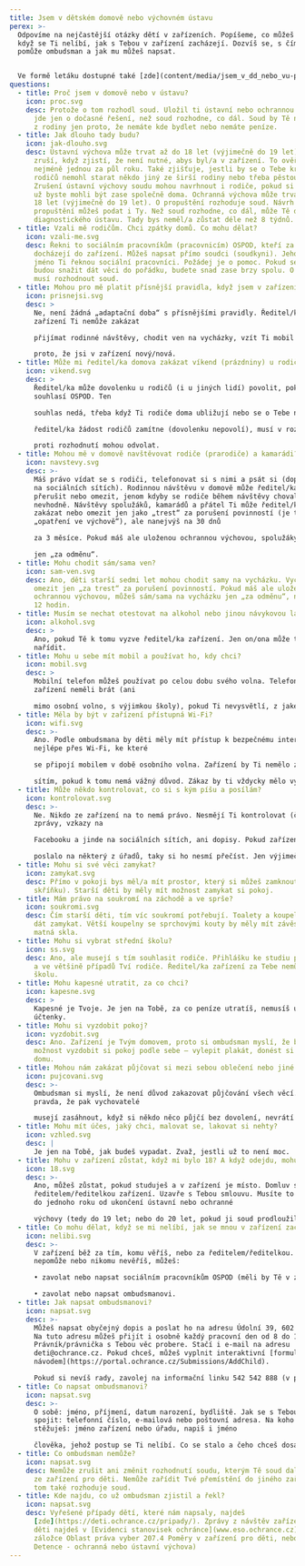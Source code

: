 ```yaml
---
title: Jsem v dětském domově nebo výchovném ústavu
perex: >-
  Odpovíme na nejčastější otázky dětí v zařízeních. Popíšeme, co můžeš dělat,
  když se Ti nelíbí, jak s Tebou v zařízení zacházejí. Dozvíš se, s čím Ti
  pomůže ombudsman a jak mu můžeš napsat.


  Ve formě letáku dostupné také [zde](content/media/jsem_v_dd_nebo_vu-prezentace_na_web_prezentace.jpg).
questions:
  - title: Proč jsem v domově nebo v ústavu?
    icon: proc.svg
    desc: Protože o tom rozhodl soud. Uložil ti ústavní nebo ochrannou výchovu nebo
      jde jen o dočasné řešení, než soud rozhodne, co dál. Soud by Tě neměl vzít
      z rodiny jen proto, že nemáte kde bydlet nebo nemáte peníze.
  - title: Jak dlouho tady budu?
    icon: jak-dlouho.svg
    desc: Ústavní výchova může trvat až do 18 let (výjimečně do 19 let). Soud ji ale
      zruší, když zjistí, že není nutné, abys byl/a v zařízení. To ověřuje
      nejméně jednou za půl roku. Také zjišťuje, jestli by se o Tebe kromě
      rodičů nemohl starat někdo jiný ze širší rodiny nebo třeba pěstouni.
      Zrušení ústavní výchovy soudu mohou navrhnout i rodiče, pokud si myslí, že
      už byste mohli být zase společně doma. Ochranná výchova může trvat až do
      18 let (výjimečně do 19 let). O propuštění rozhoduje soud. Návrh na
      propuštění můžeš podat i Ty. Než soud rozhodne, co dál, může Tě dát i do
      diagnostického ústavu. Tady bys neměl/a zůstat déle než 8 týdnů.
  - title: Vzali mě rodičům. Chci zpátky domů. Co mohu dělat?
    icon: vzali-me.svg
    desc: Řekni to sociálním pracovníkům (pracovnicím) OSPOD, kteří za Tebou
      docházejí do zařízení. Můžeš napsat přímo soudci (soudkyni). Jeho (její)
      jméno Ti řeknou sociální pracovníci. Požádej je o pomoc. Pokud se i rodiče
      budou snažit dát věci do pořádku, budete snad zase brzy spolu. O tom ale
      musí rozhodnout soud.
  - title: Mohou pro mě platit přísnější pravidla, když jsem v zařízení nový/nová?
    icon: prisnejsi.svg
    desc: >
      Ne, není žádná „adaptační doba“ s přísnějšími pravidly. Ředitel/ka
      zařízení Ti nemůže zakázat 

      přijímat rodinné návštěvy, chodit ven na vycházky, vzít Ti mobil nebo Tě nepustit na internet, jen 

      proto, že jsi v zařízení nový/nová.
  - title: Může mi ředitel/ka domova zakázat víkend (prázdniny) u rodičů?
    icon: vikend.svg
    desc: >
      Ředitel/ka může dovolenku u rodičů (i u jiných lidí) povolit, pokud s tím
      souhlasí OSPOD. Ten 

      souhlas nedá, třeba když Ti rodiče doma ubližují nebo se o Tebe nedokážou postarat. Pokud 

      ředitel/ka žádost rodičů zamítne (dovolenku nepovolí), musí v rozhodnutí vysvětlit, proč. Rodiče se 

      proti rozhodnutí mohou odvolat.
  - title: Mohou mě v domově navštěvovat rodiče (prarodiče) a kamarádi?
    icon: navstevy.svg
    desc: >-
      Máš právo vídat se s rodiči, telefonovat si s nimi a psát si (dopisy, SMS,
      na sociálních sítích). Rodinnou návštěvu v domově může ředitel/ka zakázat,
      přerušit nebo omezit, jenom kdyby se rodiče během návštěvy chovali
      nevhodně. Návštěvy spolužáků, kamarádů a přátel Ti může ředitel/ka domova
      zakázat nebo omezit jen jako „trest“ za porušení povinností (je to
      „opatření ve výchově“), ale nanejvýš na 30 dnů

      za 3 měsíce. Pokud máš ale uloženou ochrannou výchovou, spolužáky, kamarády a přátele můžeš vidět 

      jen „za odměnu“.
  - title: Mohu chodit sám/sama ven?
    icon: sam-ven.svg
    desc: Ano, děti starší sedmi let mohou chodit samy na vycházku. Vycházky se dají
      omezit jen „za trest“ za porušení povinností. Pokud máš ale uloženou
      ochrannou výchovou, můžeš sám/sama na vycházku jen „za odměnu“, nejdéle na
      12 hodin.
  - title: Musím se nechat otestovat na alkohol nebo jinou návykovou látku?
    icon: alkohol.svg
    desc: >
      Ano, pokud Tě k tomu vyzve ředitel/ka zařízení. Jen on/ona může testování
      nařídit.
  - title: Mohu u sebe mít mobil a používat ho, kdy chci?
    icon: mobil.svg
    desc: >
      Mobilní telefon můžeš používat po celou dobu svého volna. Telefon by Ti v
      zařízení neměli brát (ani 

      mimo osobní volno, s výjimkou školy), pokud Ti nevysvětlí, z jakého vážného důvodu to dělají.
  - title: Měla by být v zařízení přístupná Wi-Fi?
    icon: wifi.svg
    desc: >-
      Ano. Podle ombudsmana by děti měly mít přístup k bezpečnému internetu,
      nejlépe přes Wi-Fi, ke které 

      se připojí mobilem v době osobního volna. Zařízení by Ti nemělo zakazovat přístup k sociálním 

      sítím, pokud k tomu nemá vážný důvod. Zákaz by ti vždycky mělo vysvětlit.
  - title: Může někdo kontrolovat, co si s kým píšu a posílám?
    icon: kontrolovat.svg
    desc: >-
      Ne. Nikdo ze zařízení na to nemá právo. Nesmějí Ti kontrolovat (číst) SMS,
      zprávy, vzkazy na 

      Facebooku a jinde na sociálních sítích, ani dopisy. Pokud zařízení požádáš, aby Tvůj dopis 

      poslalo na některý z úřadů, taky si ho nesmí přečíst. Jen výjimečně, když budeš otevírat podezřelý balík nebo dopis, může u toho být ředitel/ka zařízení.
  - title: Mohu si své věci zamykat?
    icon: zamykat.svg
    desc: Přímo v pokoji bys měl/a mít prostor, který si můžeš zamknout (stolek,
      skříňku). Starší děti by měly mít možnost zamykat si pokoj.
  - title: Mám právo na soukromí na záchodě a ve sprše?
    icon: soukromi.svg
    desc: Čím starší děti, tím víc soukromí potřebují. Toalety a koupelny by se měly
      dát zamykat. Větší koupelny se sprchovými kouty by měly mít závěsy nebo
      matná skla.
  - title: Mohu si vybrat střední školu?
    icon: ss.svg
    desc: Ano, ale musejí s tím souhlasit rodiče. Přihlášku ke studiu podepisuješ Ty
      a ve většině případů Tví rodiče. Ředitel/ka zařízení za Tebe nemůže vybrat
      školu.
  - title: Mohu kapesné utratit, za co chci?
    icon: kapesne.svg
    desc: >
      Kapesné je Tvoje. Je jen na Tobě, za co peníze utratíš, nemusíš ukazovat
      účtenky.
  - title: Mohu si vyzdobit pokoj?
    icon: vyzdobit.svg
    desc: Ano. Zařízení je Tvým domovem, proto si ombudsman myslí, že bys měl/a mít
      možnost vyzdobit si pokoj podle sebe – vylepit plakát, donést si věci z
      domu.
  - title: Mohou nám zakázat půjčovat si mezi sebou oblečení nebo jiné věci?
    icon: pujcovani.svg
    desc: >-
      Ombudsman si myslí, že není důvod zakazovat půjčování všech věcí. Je ale
      pravda, že pak vychovatelé 

      musejí zasáhnout, když si někdo něco půjčí bez dovolení, nevrátí to, nebo zničí, případně když někdo někoho nutí půjčit věc, přestože ji půjčit nechce (při šikaně).
  - title: Mohu mít účes, jaký chci, malovat se, lakovat si nehty?
    icon: vzhled.svg
    desc: |
      Je jen na Tobě, jak budeš vypadat. Zvaž, jestli už to není moc.
  - title: Mohu v zařízení zůstat, když mi bylo 18? A když odejdu, mohu se vrátit?
    icon: 18.svg
    desc: >-
      Ano, můžeš zůstat, pokud studuješ a v zařízení je místo. Domluv se s
      ředitelem/ředitelkou zařízení. Uzavře s Tebou smlouvu. Musíte to stihnout
      do jednoho roku od ukončení ústavní nebo ochranné 

      výchovy (tedy do 19 let; nebo do 20 let, pokud ji soud prodloužil). Když po osmnácti odejdeš, můžeš se vrátit, podmínky jsou stejné, jako když chceš zůstat.
  - title: Co mohu dělat, když se mi nelíbí, jak se mnou v zařízení zacházejí?
    icon: nelibi.svg
    desc: >-
      V zařízení běž za tím, komu věříš, nebo za ředitelem/ředitelkou. Když to
      nepomůže nebo nikomu nevěříš, můžeš:

      • zavolat nebo napsat sociálním pracovníkům OSPOD (měli by Tě v zařízení pravidelně navštěvovat) nebo

      • zavolat nebo napsat ombudsmanovi.
  - title: Jak napsat ombudsmanovi?
    icon: napsat.svg
    desc: >-
      Můžeš napsat obyčejný dopis a poslat ho na adresu Údolní 39, 602 00 Brno.
      Na tuto adresu můžeš přijít i osobně každý pracovní den od 8 do 16 hodin.
      Právník/právnička s Tebou věc probere. Stačí i e-mail na adresu
      deti@ochrance.cz. Pokud chceš, můžeš vyplnit interaktivní [formulář s
      návodem](https://portal.ochrance.cz/Submissions/AddChild).

      Pokud si nevíš rady, zavolej na informační linku 542 542 888 (v pracovní dny od 8 do 16 hodin).
  - title: Co napsat ombudsmanovi?
    icon: napsat.svg
    desc: >-
      O sobě: jméno, příjmení, datum narození, bydliště. Jak se s Tebou můžeme
      spojit: telefonní číslo, e-mailová nebo poštovní adresa. Na koho si
      stěžuješ: jméno zařízení nebo úřadu, napiš i jméno

      člověka, jehož postup se Ti nelíbí. Co se stalo a čeho chceš dosáhnout. Přeješ si, aby ombudsman nikomu neprozradil, že jsi mu napsal/a? Napiš nám to. Tvůj případ dostane na starost některý náš právník/právnička. Kdyby ještě potřebovali něco vědět, napíší Ti nebo zavolají.
  - title: Co ombudsman nemůže?
    icon: napsat.svg
    desc: Nemůže zrušit ani změnit rozhodnutí soudu, kterým Tě soud dal do některého
      ze zařízení pro děti. Nemůže zařídit Tvé přemístění do jiného zařízení. O
      tom také rozhoduje soud.
  - title: Kde najdu, co už ombudsman zjistil a řekl?
    icon: napsat.svg
    desc: Vyřešené případy dětí, které nám napsaly, najdeš
      [zde](https://deti.ochrance.cz/pripady/). Zprávy z návštěv zařízení pro
      děti najdeš v [Evidenci stanovisek ochránce](www.eso.ochrance.cz) (v
      záložce Oblast práva vyber 207.4 Poměry v zařízení pro děti, nebo 803
      Detence - ochranná nebo ústavní výchova)
---
```

